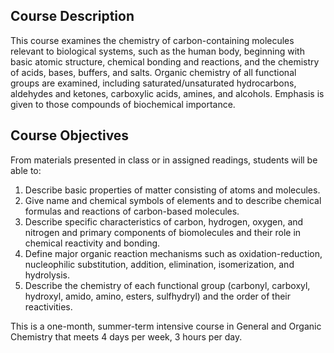 
Course Description
------------------

This course examines the chemistry of carbon-containing molecules
relevant to biological systems, such as the human body, beginning with
basic atomic structure, chemical bonding and reactions, and the
chemistry of acids, bases, buffers, and salts. Organic chemistry of
all functional groups are examined, including saturated/unsaturated
hydrocarbons, aldehydes and ketones, carboxylic acids, amines, and
alcohols. Emphasis is given to those compounds of biochemical
importance.


Course Objectives
-----------------

From materials presented in class or in assigned readings, students
will be able to: 
1) Describe basic properties of matter consisting of
atoms and molecules.  
2) Give name and chemical symbols of elements
and to describe chemical formulas and reactions of carbon-based
molecules.  
3) Describe specific characteristics of carbon, hydrogen,
oxygen, and nitrogen and primary components of biomolecules and their
role in chemical reactivity and bonding.  
4) Define major organic reaction mechanisms such as oxidation-reduction,
 nucleophilic substitution, addition, elimination, isomerization, and 
hydrolysis.
5) Describe the chemistry of each functional group (carbonyl,
carboxyl, hydroxyl, amido, amino, esters, sulfhydryl) and the order of
their reactivities.

This is a one-month, summer-term intensive course in General and
Organic Chemistry that meets 4 days per week, 3 hours per day.

